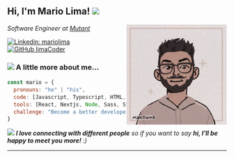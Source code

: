 <h2> Hi, I'm Mario Lima! <img src="https://media.giphy.com/media/WUlplcMpOCEmTGBtBW/giphy.gif" width="50"></h2>
<img align='right' src="github-readme-profile.png" width="230">
<p><em>Software Engineer at <a href="http://www.mutant.com.br">Mutant</a>
</em></p>

[![Linkedin: mariolima](https://img.shields.io/badge/-mariolima-blue?style=flat-square&logo=Linkedin&logoColor=white&link=https://www.linkedin.com/in/https://www.linkedin.com/in/marioaulima/)](https://www.linkedin.com/in/https://www.linkedin.com/in/marioaulima/)
[![GitHub limaCoder](https://img.shields.io/github/followers/limaCoder?label=follow&style=social)](https://github.com/limaCoder)


### <img src="https://media.giphy.com/media/VgCDAzcKvsR6OM0uWg/giphy.gif" width="50"> A little more about me...  

```javascript
const mario = {
  pronouns: "he" | "his",
  code: [Javascript, Typescript, HTML, CSS],
  tools: [React, Nextjs, Node, Sass, Styled-Components, Bootstrap],
  challenge: "Become a better developer every day"
}
```

<img src="https://media.giphy.com/media/LnQjpWaON8nhr21vNW/giphy.gif" width="60"> <em><b>I love connecting with different people</b> so if you want to say <b>hi, I'll be happy to meet you more!</b> :)</em>

---
